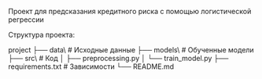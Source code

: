 Проект для предсказания кредитного риска с помощью логистической регрессии



Структура проекта:

project
├── data\              # Исходные данные
├── models\           # Обученные модели
├── src\               # Код
│   ├── preprocessing.py
│   └── train_model.py
├── requirements.txt   # Зависимости
└── README.md
